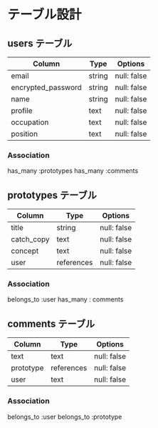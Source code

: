 # テーブル設計

## users テーブル

| Column                | Type         | Options     |
| ------------------    | -------      | ----------- |
| email                 | string       | null: false |
| encrypted_password    | string       | null: false |
| name                  | string       | null: false |
| profile               | text         | null: false |
| occupation            | text         | null: false |
| position              | text         | null: false |

### Association
has_many :prototypes
has_many :comments



## prototypes テーブル

| Column                | Type         | Options     |
| ------------------    | ------       | ----------- |
| title                 | string       | null: false |
| catch_copy            | text         | null: false |
| concept               | text         | null: false |
| user                  | references   | null: false |


### Association
belongs_to :user
has_many : comments

## comments テーブル

| Column                | Type         | Options     |
| ------------------    | ------       | ----------- |
| text                  | text         | null: false |
| prototype             | references   | null: false |
| user                  | text         | null: false |


### Association
belongs_to :user
belongs_to :prototype